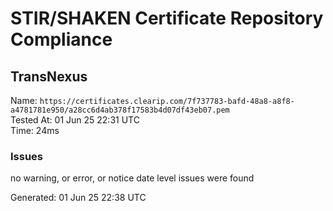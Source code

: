 # STIR/SHAKEN Certificate Repository Compliance

## TransNexus

Name: `https://certificates.clearip.com/7f737783-bafd-48a8-a8f8-a4781781e950/a28cc6d4ab378f17583b4d07df43eb07.pem`\
Tested At: 01 Jun 25 22:31 UTC\
Time: 24ms

### Issues

no warning, or error, or notice date level issues were found

Generated: 01 Jun 25 22:38 UTC